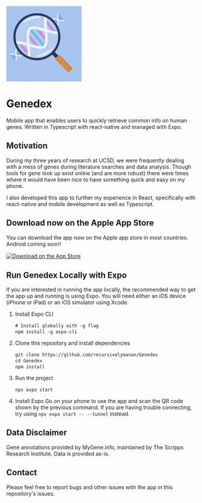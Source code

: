<img src="./assets/images/icon.png" width="200" alt="Genedex Logo" />

# Genedex

Mobile app that enables users to quickly retrieve common info on human genes. Written in Typescript with react-native and managed with Expo.

## Motivation

During my three years of research at UCSD, we were frequently dealing with a mess of genes during literature searches and data analysis. Though tools for gene look up exist online (and are more robust) there were times where it would have been nice to have something quick and easy on my phone.

I also developed this app to further my experience in React, specifically with react-native and mobile development as well as Typescript.

## Download now on the Apple App Store

You can download the app now on the Apple app store in most countries. Android coming soon! 

<a href="https://apps.apple.com/us/app/genedex/id6746354391?itscg=30200&itsct=apps_box_badge&mttnsubad=6746354391" style="display: inline-block;">
<img src="https://toolbox.marketingtools.apple.com/api/v2/badges/download-on-the-app-store/black/en-us?releaseDate=1748304000" alt="Download on the App Store" style="width: 123px; height: 41px; vertical-align: middle; object-fit: contain;" />
</a>

## Run Genedex Locally with Expo

If you are interested in running the app locally, the recommended way to get the app up and running is using Expo. You will need either an iOS device (iPhone or iPad) or an iOS simulator using Xcode.

1. Install Expo CLI

   ```
   # Install globally with -g flag
   npm install -g expo-cli
   ```

2. Clone this repository and install dependencies

   ```
   git clone https://github.com/recursivelymanan/Genedex
   cd Genedex
   npm install
   ```

3. Run the project

   ```
   npx expo start
   ```

4. Install Expo Go on your phone to use the app and scan the QR code shown by the previous command. If you are having trouble connecting, try using `npx expo start -- --tunnel` instead.

## Data Disclaimer

Gene annotations provided by MyGene.info, maintained by The Scripps Research Institute. Data is provided as-is.

## Contact

Please feel free to report bugs and other issues with the app in this repository's issues.
